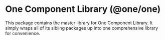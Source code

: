 # One Component Library (@​one/one)

This package contains the master library for One Component Library. It simply wraps all of its
sibling packages up into one comprehensive library for convenience.

